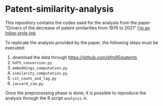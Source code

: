 # Patent-similarity-analysis

This repository contains the codes used for the analysis from the paper "Drivers of the decrease of patent similarities from 1976 to 2021" [I'm an inline-style link](https://arxiv.org/abs/2212.06046)


To replicate the analysis provided by the paper, the following steps must be executed:
1. download the data through https://github.com/efm95/patents
2. `hdf5_conversion.py`
3. `embeddings_computation.py`
4. `similarity_computation.py`
5. `cit_count_and_lag.py`
6. `jaccard_sim.py`

Once the preprocessing phase is done, it is possible to reproduce the analysis through the R script `analysis.R`.
